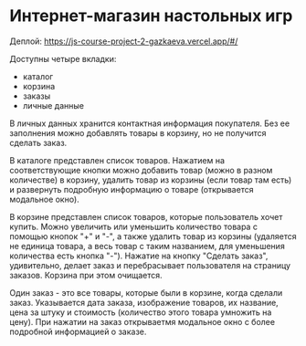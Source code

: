# Интернет-магазин настольных игр
Деплой: https://js-course-project-2-gazkaeva.vercel.app/#/  
  
Доступны четыре вкладки: 
- каталог
- корзина
- заказы
- личные данные  
  
В личных данных хранится контактная информация покупателя. Без ее заполнения можно добавлять товары в корзину, но не получится сделать заказ.  
  
В каталоге представлен список товаров. Нажатием на соответствующие кнопки можно добавить товар (можно в разном количестве) в корзину, удалить товар из корзины 
(если товар там есть) и развернуть подробную информацию о товаре (открывается модальное окно).  
  
В корзине представлен список товаров, которые пользователь хочет купить. Можно увеличить или уменьшить количество товара с помощью кнопок "+" и "-", а также удалить 
товар из корзины (удаляется не единица товара, а весь товар с таким названием, для уменьшения количества есть кнопка "-"). Нажатие на кнопку "Сделать заказ", удивительно,
делает заказ и перебрасывает пользователя на страницу заказов. Корзина при этом очищается.  
  
Один заказ - это все товары, которые были в корзине, когда сделали заказ. Указывается дата заказа, изображение товаров, их название, цена за штуку и стоимость 
(количество этого товара умножить на цену). При нажатии на заказ открываетмя модальное окно с более подробной информацией о заказе.

